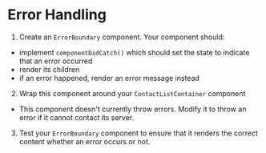 # Error Handling

1. Create an `ErrorBoundary` component. Your component should:

  - implement `componentDidCatch()` which should set the state to indicate that an error occurred
  - render its children
  - if an error happened, render an error message instead

2. Wrap this component around your `ContactListContainer` component
  - This component doesn't currently throw errors. Modify it to throw an error if it cannot contact its server.

3. Test your `ErrorBoundary` component to ensure that it renders the correct content whether an error occurs or not.
